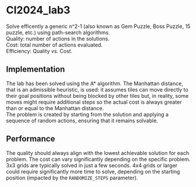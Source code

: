 # CI2024_lab3
Solve efficently a generic n^2-1 (also known as Gem Puzzle, Boss Puzzle, 15 puzzle, etc.) using path-search algorithms.  
Quality: number of actions in the solutions.  
Cost: total number of actions evaluated.  
Efficiency: Quality vs. Cost.  

## Implementation
The lab has been solved using the A* algorithm. The Manhattan distance, that is an admissible heuristic, is used: it assumes tiles can move directly to their goal positions without being blocked by other tiles but, in reality, some moves might require additional steps so the actual cost is always greater than or equal to the Manhattan distance.  
The problem is created by starting from the solution and applying a sequence of random actions, ensuring that it remains solvable.
## Performance
The quality should always align with the lowest achievable solution for each problem.
The cost can vary significantly depending on the specific problem. 
3x3 grids are typically solved in just a few seconds. 4x4 grids or larger could require significantly more time to solve, depending on the starting position (impacted by the `RANDOMIZE_STEPS` parameter).